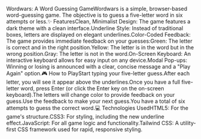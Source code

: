 Wordwars: A Word Guessing GameWordwars is a simple, browser-based word-guessing game. The objective is to guess a five-letter word in six attempts or less.✨ FeaturesClean, Minimalist Design: The game features a dark theme with a clean interface.Underline Style: Instead of traditional boxes, letters are displayed on elegant underlines.Color-Coded Feedback: The game provides immediate feedback on your guesses:Green: The letter is correct and in the right position.Yellow: The letter is in the word but in the wrong position.Gray: The letter is not in the word.On-Screen Keyboard: An interactive keyboard allows for easy input on any device.Modal Pop-ups: Winning or losing is announced with a clear, concise message and a "Play Again" option.🎮 How to PlayStart typing your five-letter guess.After each letter, you will see it appear above the underlines.Once you have a full five-letter word, press Enter (or click the Enter key on the on-screen keyboard).The letters will change color to provide feedback on your guess.Use the feedback to make your next guess.You have a total of six attempts to guess the correct word.💻 Technologies UsedHTML5: For the game's structure.CSS3: For styling, including the new underline effect.JavaScript: For all game logic and functionality.Tailwind CSS: A utility-first CSS framework used for rapid, responsive styling.
